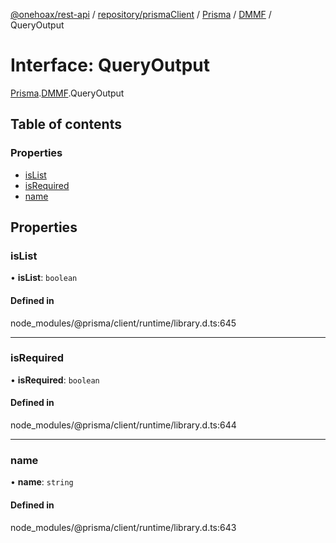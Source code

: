 [@onehoax/rest-api](../README.md) / [repository/prismaClient](../modules/repository_prismaClient.md) / [Prisma](../modules/repository_prismaClient.Prisma.md) / [DMMF](../modules/repository_prismaClient.Prisma.DMMF.md) / QueryOutput

# Interface: QueryOutput

[Prisma](../modules/repository_prismaClient.Prisma.md).[DMMF](../modules/repository_prismaClient.Prisma.DMMF.md).QueryOutput

## Table of contents

### Properties

- [isList](repository_prismaClient.Prisma.DMMF.QueryOutput.md#islist)
- [isRequired](repository_prismaClient.Prisma.DMMF.QueryOutput.md#isrequired)
- [name](repository_prismaClient.Prisma.DMMF.QueryOutput.md#name)

## Properties

### isList

• **isList**: `boolean`

#### Defined in

node_modules/@prisma/client/runtime/library.d.ts:645

___

### isRequired

• **isRequired**: `boolean`

#### Defined in

node_modules/@prisma/client/runtime/library.d.ts:644

___

### name

• **name**: `string`

#### Defined in

node_modules/@prisma/client/runtime/library.d.ts:643

